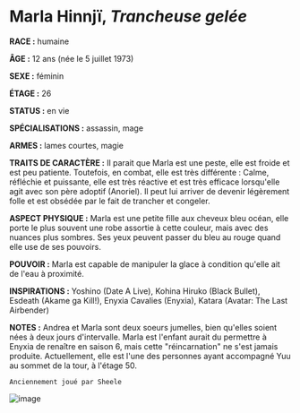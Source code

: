 # Marla Hinnjï, *Trancheuse gelée*

**RACE :** humaine

**ÂGE :** 12 ans (née le 5 juillet 1973)

**SEXE :** féminin

**ÉTAGE :** 26

**STATUS :** en vie

**SPÉCIALISATIONS :** assassin, mage

**ARMES :** lames courtes, magie

**TRAITS DE CARACTÈRE :** Il parait que Marla est une peste, elle est froide et est peu patiente. Toutefois, en combat, elle est très différente : Calme, réfléchie et puissante, elle est très réactive et est très efficace lorsqu'elle agit avec son père adoptif (Anoriel). Il peut lui arriver de devenir légèrement folle et est obsédée par le fait de trancher et congeler.

**ASPECT PHYSIQUE :** Marla est une petite fille aux cheveux bleu océan, elle porte le plus souvent une robe assortie à cette couleur, mais avec des nuances plus sombres. Ses yeux peuvent passer du bleu au rouge quand elle use de ses pouvoirs.

**POUVOIR :** Marla est capable de manipuler la glace à condition qu'elle ait de l'eau à proximité.

**INSPIRATIONS :** Yoshino (Date A Live), Kohina Hiruko (Black Bullet), Esdeath (Akame ga Kill!), Enyxia Cavalies (Enyxia), Katara (Avatar: The Last Airbender)

**NOTES :** Andrea et Marla sont deux soeurs jumelles, bien qu'elles soient nées à deux jours d'intervalle. Marla est l'enfant aurait du permettre à Enyxia de renaître en saison 6, mais cette "réincarnation" ne s'est jamais produite. Actuellement, elle est l'une des personnes ayant accompagné Yuu au sommet de la tour, à l'étage 50.

`Anciennement joué par Sheele`

![image](https://enyxia.alkanife.fr/images/characters/marla.png)
